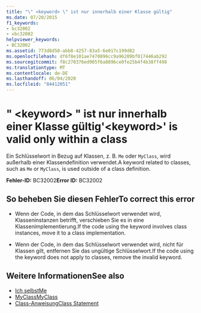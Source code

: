 ```yaml
---
title: "\" <keyword> \" ist nur innerhalb einer Klasse gültig"
ms.date: 07/20/2015
f1_keywords:
- bc32002
- vbc32002
helpviewer_keywords:
- BC32002
ms.assetid: 773d8d50-abb8-4257-83a5-6e017c199d82
ms.openlocfilehash: df6f8e101ae7470896cc9a96209bf017446ab292
ms.sourcegitcommit: f8c270376ed905f6a8896ce0fe25b4f4b38ff498
ms.translationtype: MT
ms.contentlocale: de-DE
ms.lasthandoff: 06/04/2020
ms.locfileid: "84412051"
---
```

# <a name="keyword-is-valid-only-within-a-class"></a><span data-ttu-id="209ed-102">" \<keyword> " ist nur innerhalb einer Klasse gültig</span><span class="sxs-lookup"><span data-stu-id="209ed-102">'\<keyword>' is valid only within a class</span></span>
<span data-ttu-id="209ed-103">Ein Schlüsselwort in Bezug auf Klassen, z. B. `Me` oder `MyClass`, wird außerhalb einer Klassendefinition verwendet.</span><span class="sxs-lookup"><span data-stu-id="209ed-103">A keyword related to classes, such as `Me` or `MyClass`, is used outside of a class definition.</span></span>  
  
 <span data-ttu-id="209ed-104">**Fehler-ID:** BC32002</span><span class="sxs-lookup"><span data-stu-id="209ed-104">**Error ID:** BC32002</span></span>  
  
## <a name="to-correct-this-error"></a><span data-ttu-id="209ed-105">So beheben Sie diesen Fehler</span><span class="sxs-lookup"><span data-stu-id="209ed-105">To correct this error</span></span>  
  
- <span data-ttu-id="209ed-106">Wenn der Code, in dem das Schlüsselwort verwendet wird, Klasseninstanzen betrifft, verschieben Sie es in eine Klassenimplementierung.</span><span class="sxs-lookup"><span data-stu-id="209ed-106">If the code using the keyword involves class instances, move it to a class implementation.</span></span>  
  
- <span data-ttu-id="209ed-107">Wenn der Code, in dem das Schlüsselwort verwendet wird, nicht für Klassen gilt, entfernen Sie das ungültige Schlüsselwort.</span><span class="sxs-lookup"><span data-stu-id="209ed-107">If the code using the keyword does not apply to classes, remove the invalid keyword.</span></span>  
  
## <a name="see-also"></a><span data-ttu-id="209ed-108">Weitere Informationen</span><span class="sxs-lookup"><span data-stu-id="209ed-108">See also</span></span>

- [<span data-ttu-id="209ed-109">Ich selbst</span><span class="sxs-lookup"><span data-stu-id="209ed-109">Me</span></span>](../programming-guide/program-structure/me-my-mybase-and-myclass.md#me)
- [<span data-ttu-id="209ed-110">MyClass</span><span class="sxs-lookup"><span data-stu-id="209ed-110">MyClass</span></span>](../programming-guide/program-structure/me-my-mybase-and-myclass.md#myclass)
- [<span data-ttu-id="209ed-111">Class-Anweisung</span><span class="sxs-lookup"><span data-stu-id="209ed-111">Class Statement</span></span>](../language-reference/statements/class-statement.md)
